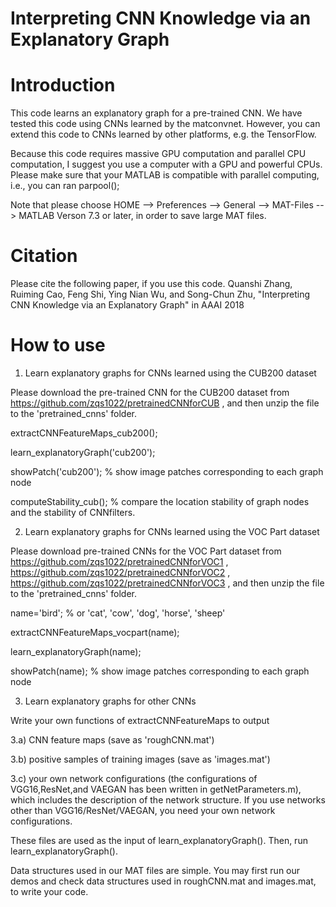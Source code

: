 # Interpreting CNN Knowledge via an Explanatory Graph



# Introduction

This code learns an explanatory graph for a pre-trained CNN. We have tested this code using CNNs learned by the matconvnet. However, you can extend this code to CNNs learned by other platforms, e.g. the TensorFlow.

Because this code requires massive GPU computation and parallel CPU computation, I suggest you use a computer with a GPU and powerful CPUs. Please make sure that your MATLAB is compatible with parallel computing, i.e., you can ran parpool();

Note that please choose HOME --> Preferences --> General --> MAT-Files --> MATLAB Verson 7.3 or later, in order to save large MAT files.


# Citation

Please cite the following paper, if you use this code.
Quanshi Zhang, Ruiming Cao, Feng Shi, Ying Nian Wu, and Song-Chun Zhu, "Interpreting CNN Knowledge via an Explanatory Graph" in AAAI 2018



# How to use

1) Learn explanatory graphs for CNNs learned using the CUB200 dataset

Please download the pre-trained CNN for the CUB200 dataset from https://github.com/zqs1022/pretrainedCNNforCUB , and then unzip the file to the 'pretrained_cnns' folder.

extractCNNFeatureMaps_cub200();

learn_explanatoryGraph('cub200');

showPatch('cub200'); % show image patches corresponding to each graph node

computeStability_cub(); % compare the location stability of graph nodes and the stability of CNNfilters.


2) Learn explanatory graphs for CNNs learned using the VOC Part dataset

Please download pre-trained CNNs for the VOC Part dataset from https://github.com/zqs1022/pretrainedCNNforVOC1 , https://github.com/zqs1022/pretrainedCNNforVOC2 , https://github.com/zqs1022/pretrainedCNNforVOC3 , and then unzip the file to the 'pretrained_cnns' folder.

name='bird'; % or 'cat', 'cow', 'dog', 'horse', 'sheep'

extractCNNFeatureMaps_vocpart(name);

learn_explanatoryGraph(name);

showPatch(name); % show image patches corresponding to each graph node


3) Learn explanatory graphs for other CNNs

Write your own functions of extractCNNFeatureMaps to output

3.a) CNN feature maps (save as 'roughCNN.mat')

3.b) positive samples of training images (save as 'images.mat')

3.c) your own network configurations (the configurations of VGG16,ResNet,and VAEGAN has been written in getNetParameters.m), which includes the description of the network structure. If you use networks other than VGG16/ResNet/VAEGAN, you need your own network configurations.

These files are used as the input of learn_explanatoryGraph(). Then, run learn_explanatoryGraph().

Data structures used in our MAT files are simple. You may first run our demos and check data structures used in roughCNN.mat and images.mat, to write your code.
